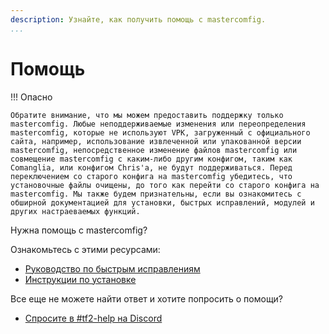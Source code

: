 ```yaml
---
description: Узнайте, как получить помощь с mastercomfig.
...
```


# Помощь

!!! Опасно

    Обратите внимание, что мы можем предоставить поддержку только mastercomfig. Любые неподдерживаемые изменения или переопределения mastercomfig, которые не используют VPK, загруженный с официального сайта, например, использование извлеченной или упакованной версии mastercomfig, непосредственное изменение файлов mastercomfig или совмещение mastercomfig с каким-либо другим конфигом, таким как Comanglia, или конфигом Chris'а, не будут поддерживаться. Перед переключением со старого конфига на mastercomfig убедитесь, что установочные файлы очищены, до того как перейти со старого конфига на mastercomfig. Мы также будем признательны, если вы ознакомитесь с обширной документацией для установки, быстрых исправлений, модулей и других настраеваемых функций.
    
Нужна помощь с mastercomfig?

Ознакомьтесь с этими ресурсами:

* [Руководство по быстрым исправлениям](next_steps/quick_fixes.ru.md)
* [Инструкции по установке](setup/clean_up.ru.md)

Все еще не можете найти ответ и хотите попросить о помощи?

* [Спросите в #tf2-help на Discord](https://discord.gg/mastercomfig-389089828249010188)
